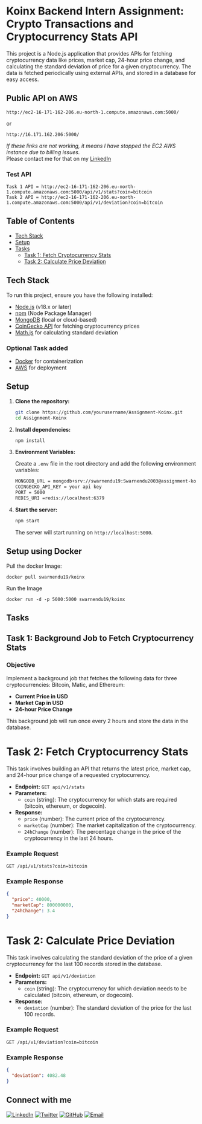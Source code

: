 # Koinx Backend Intern Assignment: Crypto Transactions and Cryptocurrency Stats API

This project is a Node.js application that provides APIs for fetching cryptocurrency data like prices, market cap, 24-hour price change, and calculating the standard deviation of price for a given cryptocurrency. The data is fetched periodically using external APIs, and stored in a database for easy access.

## Public API on AWS 
```
http://ec2-16-171-162-206.eu-north-1.compute.amazonaws.com:5000/
```
or 
```
http://16.171.162.206:5000/
```

*If these links are not working, it means I have stopped the EC2 AWS instance due to billing issues.*  
Please contact me for that on my [LinkedIn](https://www.linkedin.com/in/swarnendu19)

### Test API
```
Task 1 API = http://ec2-16-171-162-206.eu-north-1.compute.amazonaws.com:5000/api/v1/stats?coin=bitcoin
Task 2 API = http://ec2-16-171-162-206.eu-north-1.compute.amazonaws.com:5000/api/v1/deviation?coin=bitcoin
```

## Table of Contents

- [Tech Stack](#tech-stack)
- [Setup](#setup)
- [Tasks](#tasks)
  - [Task 1: Fetch Cryptocurrency Stats](#task-1-fetch-cryptocurrency-stats)
  - [Task 2: Calculate Price Deviation](#task-2-calculate-price-deviation)

## Tech Stack

To run this project, ensure you have the following installed:

- [Node.js](https://nodejs.org/) (v18.x or later)
- [npm](https://www.npmjs.com/) (Node Package Manager)
- [MongoDB](https://www.mongodb.com/) (local or cloud-based)
- [CoinGecko API](https://www.coingecko.com/en/api) for fetching cryptocurrency prices
- [Math.js](https://mathjs.org/) for calculating standard deviation

### Optional Task added
- [Docker](https://www.docker.com/) for containerization
- [AWS](https://aws.amazon.com/) for deployment

## Setup

1. **Clone the repository:**

    ```bash
    git clone https://github.com/yourusername/Assignment-Koinx.git
    cd Assignment-Koinx
    ```

2. **Install dependencies:**

    ```bash
    npm install
    ```

3. **Environment Variables:**

   Create a `.env` file in the root directory and add the following environment variables:

    ```bash
    MONGODB_URL = mongodb+srv://swarnendu19:Swarnendu2003@assignment-koinx.yerb5.mongodb.net/?retryWrites=true&w=majority&appName=Assignment-Koinx
    COINGECKO_API_KEY = your api key
    PORT = 5000
    REDIS_URI =redis://localhost:6379
    ```

4. **Start the server:**

    ```bash
    npm start
    ```

   The server will start running on `http://localhost:5000`.

## Setup using Docker 

  Pull the docker Image:
  ```
  docker pull swarnendu19/koinx
  ```
  Run the Image 
  ```
  docker run -d -p 5000:5000 swarnendu19/koinx
  ```

## Tasks

## Task 1: Background Job to Fetch Cryptocurrency Stats

### Objective
Implement a background job that fetches the following data for three cryptocurrencies: Bitcoin, Matic, and Ethereum:

- **Current Price in USD**
- **Market Cap in USD**
- **24-hour Price Change**

This background job will run once every 2 hours and store the data in the database.

# Task 2: Fetch Cryptocurrency Stats

This task involves building an API that returns the latest price, market cap, and 24-hour price change of a requested cryptocurrency.

- **Endpoint:** `GET api/v1/stats`
- **Parameters:**
  - `coin` (string): The cryptocurrency for which stats are required (bitcoin, ethereum, or dogecoin).
- **Response:**
  - `price` (number): The current price of the cryptocurrency.
  - `marketCap` (number): The market capitalization of the cryptocurrency.
  - `24hChange` (number): The percentage change in the price of the cryptocurrency in the last 24 hours.

### Example Request

```http
GET /api/v1/stats?coin=bitcoin
```

### Example Response

```json
{
  "price": 40000,
  "marketCap": 800000000,
  "24hChange": 3.4
}
```

# Task 2: Calculate Price Deviation

This task involves calculating the standard deviation of the price of a given cryptocurrency for the last 100 records stored in the database.

- **Endpoint:** `GET api/v1/deviation`
- **Parameters:**
  - `coin` (string): The cryptocurrency for which deviation needs to be calculated (bitcoin, ethereum, or dogecoin).
- **Response:**
  - `deviation` (number): The standard deviation of the price for the last 100 records.

### Example Request

```http
GET /api/v1/deviation?coin=bitcoin
```

### Example Response

```json
{
  "deviation": 4082.48
}
```

## Connect with me

[![LinkedIn](https://img.shields.io/badge/LinkedIn-0077B5?style=for-the-badge&logo=linkedin&logoColor=white)](https://www.linkedin.com/in/swarnendu19)
[![Twitter](https://img.shields.io/badge/Twitter-1DA1F2?style=for-the-badge&logo=twitter&logoColor=white)](https://twitter.com/swarnendu_dev)
[![GitHub](https://img.shields.io/badge/GitHub-181717?style=for-the-badge&logo=github&logoColor=white)](https://github.com/swarnendu19)
[![Email](https://img.shields.io/badge/Email-D14836?style=for-the-badge&logo=gmail&logoColor=white)](dev.swarnendu.maity@gmail.com)
